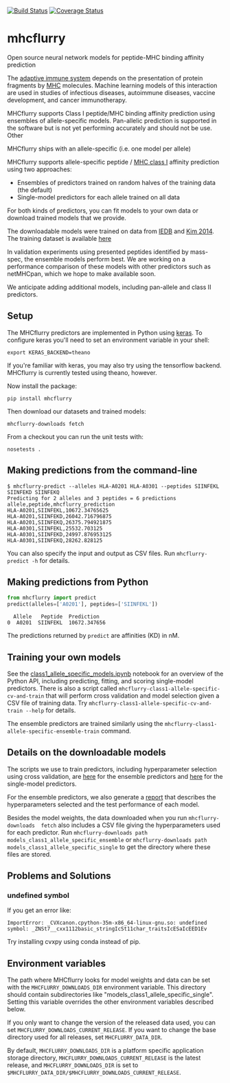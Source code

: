 [![Build Status](https://travis-ci.org/hammerlab/mhcflurry.svg?branch=master)](https://travis-ci.org/hammerlab/mhcflurry) [![Coverage Status](https://coveralls.io/repos/github/hammerlab/mhcflurry/badge.svg?branch=master)](https://coveralls.io/github/hammerlab/mhcflurry?branch=master)

# mhcflurry
Open source neural network models for peptide-MHC binding affinity prediction

The [adaptive immune system](https://en.wikipedia.org/wiki/Adaptive_immune_system)
depends on the presentation of protein fragments by [MHC](https://en.wikipedia.org/wiki/Major_histocompatibility_complex)
molecules. Machine learning models of this interaction are used in studies of
infectious diseases, autoimmune diseases, vaccine development, and cancer
immunotherapy.

MHCflurry supports Class I peptide/MHC binding affinity prediction using
ensembles of allele-specific models. Pan-allelic prediction is supported in the
software but is not yet performing accurately and should not be use. Other 

MHCflurry ships with an  allele-specific (i.e. one model per allele)

MHCflurry supports allele-specific peptide / [MHC class I](https://en.wikipedia.org/wiki/MHC_class_I) affinity prediction using two approaches:

 * Ensembles of predictors trained on random halves of the training data (the default)
 * Single-model predictors for each allele trained on all data

For both kinds of predictors, you can fit models to your own data or download
trained models that we provide.

The downloadable models were trained on data from
[IEDB](http://www.iedb.org/home_v3.php) and [Kim 2014](http://bmcbioinformatics.biomedcentral.com/articles/10.1186/1471-2105-15-241).
The training dataset is available [here]()

In validation experiments using presented peptides identified by mass-spec,
the ensemble models perform best. We are working on a performance comparison of
these models with other predictors such as netMHCpan, which we hope to make
available soon.

We anticipate adding additional models, including pan-allele and class II predictors.


## Setup

The MHCflurry predictors are implemented in Python using [keras](https://keras.io).
To configure keras you'll need to set an environment variable in your shell:

```
export KERAS_BACKEND=theano
```

If you're familiar with keras, you may also try using the tensorflow backend. MHCflurry is currently tested using theano, however.
 

Now install the package:

```
pip install mhcflurry
```

Then download our datasets and trained models:

```
mhcflurry-downloads fetch
```

From a checkout you can run the unit tests with:

```
nosetests .
```

## Making predictions from the command-line

```shell
$ mhcflurry-predict --alleles HLA-A0201 HLA-A0301 --peptides SIINFEKL SIINFEKD SIINFEKQ
Predicting for 2 alleles and 3 peptides = 6 predictions
allele,peptide,mhcflurry_prediction
HLA-A0201,SIINFEKL,10672.34765625
HLA-A0201,SIINFEKD,26042.716796875
HLA-A0201,SIINFEKQ,26375.794921875
HLA-A0301,SIINFEKL,25532.703125
HLA-A0301,SIINFEKD,24997.876953125
HLA-A0301,SIINFEKQ,28262.828125
```

You can also specify the input and output as CSV files. Run `mhcflurry-predict -h` for details.


## Making predictions from Python

```python
from mhcflurry import predict
predict(alleles=['A0201'], peptides=['SIINFEKL'])
```

```
  Allele   Peptide  Prediction
0  A0201  SIINFEKL  10672.347656
```

The predictions returned by `predict` are affinities (KD) in nM.

## Training your own models

See the [class1_allele_specific_models.ipynb](https://github.com/hammerlab/mhcflurry/blob/master/examples/class1_allele_specific_models.ipynb) notebook for an overview of the Python API, including predicting, fitting, and scoring single-model predictors. There is also a script called `mhcflurry-class1-allele-specific-cv-and-train` that will perform cross validation and model selection given a CSV file of training data. Try `mhcflurry-class1-allele-specific-cv-and-train --help` for details.

The ensemble predictors are trained similarly using the `mhcflurry-class1-allele-specific-ensemble-train` command.

## Details on the downloadable models

The scripts we use to train predictors, including hyperparameter selection
using cross validation, are
[here](downloads-generation/models_class1_allele_specific_ensemble)
for the ensemble predictors and [here](downloads-generation/models_class1_allele_specific_single)
for the single-model predictors.

For the ensemble predictors, we also generate a [report](http://htmlpreview.github.io/?https://github.com/hammerlab/mhcflurry/blob/master/downloads-generation/models_class1_allele_specific_ensemble/models-summary/report.html)
that describes the hyperparameters selected and the test performance of each
model.

Besides the model weights, the data downloaded when you run
`mhcflurry-downloads  fetch` also includes a CSV file giving the
hyperparameters used for each predictor. Run `mhcflurry-downloads path
models_class1_allele_specific_ensemble` or `mhcflurry-downloads path
models_class1_allele_specific_single` to get the directory where these files are stored.

## Problems and Solutions

###  undefined symbol
If you get an error like:

```
ImportError: _CVXcanon.cpython-35m-x86_64-linux-gnu.so: undefined symbol: _ZNSt7__cxx1112basic_stringIcSt11char_traitsIcESaIcEED1Ev
```

Try installing cvxpy using conda instead of pip.


## Environment variables

The path where MHCflurry looks for model weights and data can be set with the `MHCFLURRY_DOWNLOADS_DIR` environment variable. This directory should contain subdirectories like "models_class1_allele_specific_single". Setting this variable overrides the other environment variables described below.

If you only want to change the version of the released data used, you can set `MHCFLURRY_DOWNLOADS_CURRENT_RELEASE`. If you want to change the base directory used for all releases, set `MHCFLURRY_DATA_DIR`.

By default, `MHCFLURRY_DOWNLOADS_DIR` is a platform specific application storage directory, `MHCFLURRY_DOWNLOADS_CURRENT_RELEASE` is the latest release, and `MHCFLURRY_DOWNLOADS_DIR` is set to `$MHCFLURRY_DATA_DIR/$MHCFLURRY_DOWNLOADS_CURRENT_RELEASE`.
